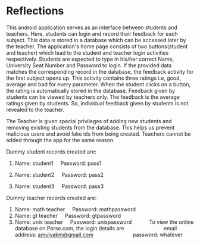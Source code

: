 # Reflections

This android application serves as an interface between students and teachers. Here, students can login and record their feedback for each subject.  This data is stored in a database which can be accessed later by the teacher. The application's home page consists of two buttons(student and teacher) which lead to the student and teacher login activities respectively. Students are expected to type in his/her correct Name, University Seat Number and Password to login. If the provided data matches the corresponding record in the database, the feedback activity for the first subject opens up. This activity contains three ratings i.e, good, average and bad for every parameter. When the student clicks on a button, the rating is automatically stored in the database. 
Feedback given by students can be viewed by teachers only. The feedback is the average ratings given by students. So, individual feedback given by students is not revealed to the teacher. 

   The Teacher is given special privileges of adding new students and removing existing students from the database. This helps us prevent malicious users and avoid fake ids from being created. Teachers cannot be added through the app for the same reason.

Dummy student records created are:
1. Name: student1
    Password:  pass1

2. Name: student2
    Password:  pass2

3. Name: student3
    Password:  pass3

Dummy teacher records created are:

1. Name: math teacher
    Password: mathpassword
           
2. Name: gt teacher
    Password: gtpassword
           
3. Name: unix teacher
    Password: unixpassword
          
To view the online database on Parse.com, the login details are
                          email address: amulyakm@gmail.com
                          password: whatever
